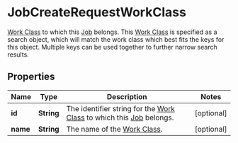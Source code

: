 

# JobCreateRequestWorkClass

[Work Class](https://developers.intellihr.io/docs/v1/) to which this [Job](https://developers.intellihr.io/docs/v1/) belongs. This [Work Class](https://developers.intellihr.io/docs/v1/) is specified as a search object, which will match the work class which best fits the keys for this object. Multiple keys can be used together to further narrow search results.

## Properties

| Name | Type | Description | Notes |
|------------ | ------------- | ------------- | -------------|
|**id** | **String** | The identifier string for the [Work Class](https://developers.intellihr.io/docs/v1/) to which this [Job](https://developers.intellihr.io/docs/v1/) belongs. |  [optional] |
|**name** | **String** | The name of the [Work Class](https://developers.intellihr.io/docs/v1/). |  [optional] |



